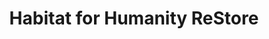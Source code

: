 ---
title: "Habitat for Humanity ReStore"
url: /columbus/habitat-for-humanity-restore/
shop: Gebrauchtwaren
---
